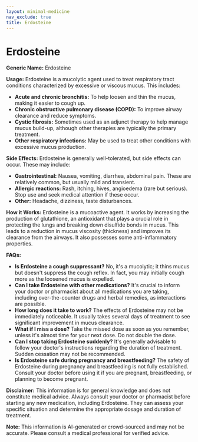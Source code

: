 ```yaml
---
layout: minimal-medicine
nav_exclude: true
title: Erdosteine
---
```


# Erdosteine

**Generic Name:** Erdosteine

**Usage:**  Erdosteine is a mucolytic agent used to treat respiratory tract conditions characterized by excessive or viscous mucus. This includes:

* **Acute and chronic bronchitis:** To help loosen and thin the mucus, making it easier to cough up.
* **Chronic obstructive pulmonary disease (COPD):** To improve airway clearance and reduce symptoms.
* **Cystic fibrosis:**  Sometimes used as an adjunct therapy to help manage mucus build-up, although other therapies are typically the primary treatment.
* **Other respiratory infections:**  May be used to treat other conditions with excessive mucus production.


**Side Effects:**  Erdosteine is generally well-tolerated, but side effects can occur. These may include:

* **Gastrointestinal:** Nausea, vomiting, diarrhea, abdominal pain.  These are relatively common, but usually mild and transient.
* **Allergic reactions:** Rash, itching, hives, angioedema (rare but serious).  Stop use and seek medical attention if these occur.
* **Other:** Headache, dizziness, taste disturbances.


**How it Works:** Erdosteine is a mucoactive agent.  It works by increasing the production of glutathione, an antioxidant that plays a crucial role in protecting the lungs and breaking down disulfide bonds in mucus.  This leads to a reduction in mucus viscosity (thickness) and improves its clearance from the airways.  It also possesses some anti-inflammatory properties.


**FAQs:**

* **Is Erdosteine a cough suppressant?** No, it's a mucolytic; it thins mucus but doesn't suppress the cough reflex.  In fact, you may initially cough more as the loosened mucus is expelled.
* **Can I take Erdosteine with other medications?**  It's crucial to inform your doctor or pharmacist about all medications you are taking, including over-the-counter drugs and herbal remedies, as interactions are possible.
* **How long does it take to work?** The effects of Erdosteine may not be immediately noticeable.  It usually takes several days of treatment to see significant improvement in mucus clearance.
* **What if I miss a dose?** Take the missed dose as soon as you remember, unless it's almost time for your next dose. Do not double the dose.
* **Can I stop taking Erdosteine suddenly?**  It's generally advisable to follow your doctor's instructions regarding the duration of treatment.  Sudden cessation may not be recommended.
* **Is Erdosteine safe during pregnancy and breastfeeding?**  The safety of Erdosteine during pregnancy and breastfeeding is not fully established. Consult your doctor before using it if you are pregnant, breastfeeding, or planning to become pregnant.


**Disclaimer:** This information is for general knowledge and does not constitute medical advice. Always consult your doctor or pharmacist before starting any new medication, including Erdosteine.  They can assess your specific situation and determine the appropriate dosage and duration of treatment.


**Note:** This information is AI-generated or crowd-sourced and may not be accurate. Please consult a medical professional for verified advice.
